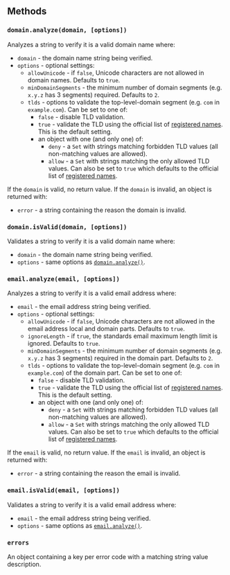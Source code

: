 ## Methods

### `domain.analyze(domain, [options])`

Analyzes a string to verify it is a valid domain name where:
- `domain` - the domain name string being verified.
- `options` - optional settings:
    - `allowUnicode` - if `false`, Unicode characters are not allowed in domain names. Defaults to `true`.
    - `minDomainSegments` - the minimum number of domain segments (e.g. `x.y.z` has 3 segments) required. Defaults to `2`.
    - `tlds` - options to validate the top-level-domain segment (e.g. `com` in `example.com`). Can be set to one of:
        - `false` - disable TLD validation.
        - `true` - validate the TLD using the official list of [registered names](http://data.iana.org/TLD/tlds-alpha-by-domain.txt). This is the default setting.
        - an object with one (and only one) of:
            - `deny` - a `Set` with strings matching forbidden TLD values (all non-matching values are allowed).
            - `allow` - a `Set` with strings matching the only allowed TLD values. Can also be set to `true` which defaults to the official list of [registered names](http://data.iana.org/TLD/tlds-alpha-by-domain.txt).

If the `domain` is valid, no return value. If the `domain` is invalid, an object is returned with:
- `error` - a string containing the reason the domain is invalid.

### `domain.isValid(domain, [options])`

Validates a string to verify it is a valid domain name where:
- `domain` - the domain name string being verified.
- `options` - same options as [`domain.analyze()`](#domainanalyzedomain-options).

### `email.analyze(email, [options])`

Analyzes a string to verify it is a valid email address where:
- `email` - the email address string being verified.
- `options` - optional settings:
    - `allowUnicode` - if `false`, Unicode characters are not allowed in the email address local and domain parts. Defaults to `true`.
    - `ignoreLength` - if `true`, the standards email maximum length limit is ignored. Defaults to `true`.
    - `minDomainSegments` - the minimum number of domain segments (e.g. `x.y.z` has 3 segments) required in the domain part. Defaults to `2`.
    - `tlds` - options to validate the top-level-domain segment (e.g. `com` in `example.com`) of the domain part. Can be set to one of:
        - `false` - disable TLD validation.
        - `true` - validate the TLD using the official list of [registered names](http://data.iana.org/TLD/tlds-alpha-by-domain.txt). This is the default setting.
        - an object with one (and only one) of:
            - `deny` - a `Set` with strings matching forbidden TLD values (all non-matching values are allowed).
            - `allow` - a `Set` with strings matching the only allowed TLD values. Can also be set to `true` which defaults to the official list of [registered names](http://data.iana.org/TLD/tlds-alpha-by-domain.txt).

If the `email` is valid, no return value. If the `email` is invalid, an object is returned with:
- `error` - a string containing the reason the email is invalid.

### `email.isValid(email, [options])`

Validates a string to verify it is a valid email address where:
- `email` - the email address string being verified.
- `options` - same options as [`email.analyze()`](#emailanalyzeemail-options).

### `errors`

An object containing a key per error code with a matching string value description.
